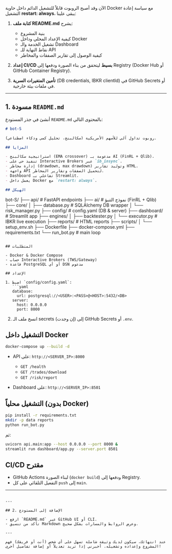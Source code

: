 الآن وقد أصبح الروبوت قابلاً للتشغيل الدائم داخل حاوية Docker مع سياسة إعادة التشغيل **restart: always**، يبقى علينا:

1. **كتابة ملف README.md** يشرح:

   * بنية المشروع
   * كيفية الإعداد المحلي وداخل Docker
   * تشغيل الخدمة والـ Dashboard
   * نقاط النهاية للـ API
   * كيفية الوصول إلى تقارير الصفقات والمخاطر

2. **إعداد CI/CD بسيط** ليتحقق من بناء الصورة ودفعها إلى Registry (Docker Hub أو GitHub Container Registry).

3. **تأمين المتغيرات السرية** (DB credentials, IBKR clientId) في GitHub Secrets أو في ملفات بيئة خارجية.

---

## 1. مسودة `README.md`

أنشئ في جذر المستودع `README.md` بالمحتوى التالي:

```markdown
# bot-S

روبوت تداول آلي للأسهم الأمريكية (سكالبنج، تحليل كمي وذكاء اصطناعي).

## المزايا

- استراتيجية سكالبنج (EMA crossover) مدعومة بـ AI (FinRL + Qlib).  
- تنفيذ حي على Interactive Brokers عبر `ib_insync`.  
- إدارة مخاطر (drawdown, max drawdown) وتوليد تقارير HTML.  
- واجهة API لتحميل الصفقات وتقارير المخاطر.  
- Dashboard تفاعلي بـ Streamlit.  
- يعمل داخل Docker مع `restart: always`.

## الهيكل

```

bot-S/
├── api/              # FastAPI endpoints
├── ai/               # نموذج التنبؤ (FinRL + Qlib)
├── core/
│   ├── database.py   # SQLAlchemy DB wrapper
│   └── risk\_manager.py
├── config/           # config.yaml (DB & server)
├── dashboard/        # Streamlit app
├── engines/
│   ├── backtester.py
│   └── executor.py   # IBKR live execution
├── reports/          # HTML reports
├── scripts/
│   └── setup\_env.sh
├── Dockerfile
├── docker-compose.yml
├── requirements.txt
└── run\_bot.py        # main loop

````

## المتطلبات

- Docker & Docker Compose  
- حساب Interactive Brokers (TWS/Gateway)  
- قاعدة PostgreSQL أو أي DSN مدعوم  

## الإعداد

1. اضبط `config/config.yaml`:
   ```yaml
   database:
     url: postgresql://<USER>:<PASS>@<HOST>:5432/<DB>
   server:
     host: 0.0.0.0
     port: 8000
````

2. انسخ ملف الـ secrets (إن وجدت) إلى GitHub Secrets أو `.env`.

## التشغيل داخل Docker

```bash
docker-compose up --build -d
```

* API على: `http://<SERVER_IP>:8000`

  * `GET /health`
  * `GET /trades/download`
  * `GET /risk/report`

* Dashboard على: `http://<SERVER_IP>:8501`

## التشغيل محلياً (بدون Docker)

```bash
pip install -r requirements.txt
mkdir -p data reports
python run_bot.py
```

ثم:

```bash
uvicorn api.main:app --host 0.0.0.0 --port 8000 &
streamlit run dashboard/app.py --server.port 8501
```

## CI/CD مقترح

* GitHub Actions لبناء الصورة (`docker build`) ودفعها إلى Registry.
* التفعيل التلقائي على كل `push` إلى `main`.

---

```

---

## 2. الإضافة إلى المستودع

- ارفع `README.md` عبر GitHub UI أو CLI.  
- تأكد من تنسيق Markdown وعرض الروابط والمسارات بشكل صحيح.

---

عند انتهائك، سيكون لديك وثيقة شاملة تسهل على أي شخص (أنت أو فريقك) فهم المشروع وإعداده وتشغيله. أخبرني إذا تريد تعديلاً أو إضافة تفاصيل أخرى!
```
